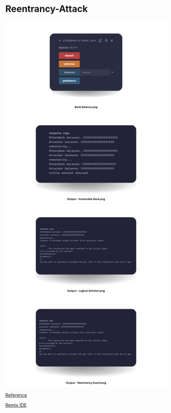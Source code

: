 # Reentrancy-Attack

<img src="https://github.com/naganandana-n/Reentrancy-Attack/blob/main/images/Bank%20Balance.png">
<img src="https://github.com/naganandana-n/Reentrancy-Attack/blob/main/images/Output%20-%20Vulnerable%20Bank.png">
<img src="https://github.com/naganandana-n/Reentrancy-Attack/blob/main/images/Output%20-%20Logical%20Solution.png">
<img src="https://github.com/naganandana-n/Reentrancy-Attack/blob/main/images/Output%20-%20Reentrancy%20Guard.png">


[Reference](https://www.youtube.com/watch?v=3sIwIYfeOD8)

[Remix IDE](https://remix.ethereum.org/)
